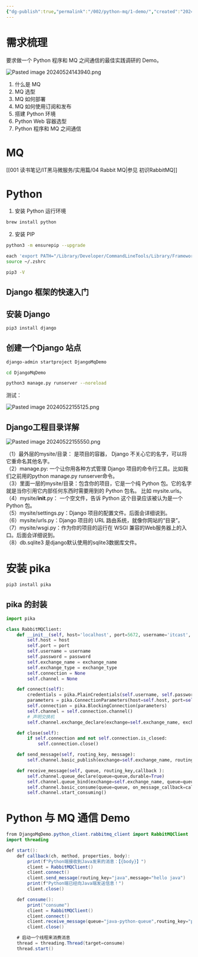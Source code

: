 ```yaml
---
{"dg-publish":true,"permalink":"/002/python-mq/1-demo/","created":"2024-05-21T17:54:54.585+08:00","updated":"2024-06-01T10:45:29.190+08:00"}
---
```


# 需求梳理

要求做一个 Python 程序和 MQ 之间通信的最佳实践调研的 Demo。

![Pasted image 20240524143940.png](/img/user/$/$Sys999%20Attachment/Pasted%20image%2020240524143940.png)

1. 什么是 MQ
2. MQ 选型
3. MQ 如何部署
4. MQ 如何使用订阅和发布
5. 搭建 Python 环境
6. Python Web 容器选型
7. Python 程序和 MQ 之间通信
# MQ

[[001 读书笔记/IT黑马微服务/实用篇/04 Rabbit MQ\|参见 初识RabbitMQ]]
# Python

 1. 安装 Python 运行环境

```zsh
brew install python
```

2. 安装 PIP

```zsh
python3 -m ensurepip --upgrade

each 'export PATH="/Library/Developer/CommandLineTools/Library/Frameworks/Python3.framework/Versions/3.9/lib/python3.9/site-packages:$PATH' >> ~/.zsh
source ~/.zshrc

pip3 -V
```

## Django 框架的快速入门

## 安装 Django

```zsh
pip3 install django
```
## 创建一个Django 站点

```zsh
django-admin startproject DjangoMqDemo

cd DjangoMqDemo

python3 manage.py runserver --noreload
```

测试：

![Pasted image 20240522155125.png](/img/user/$/$Sys999%20Attachment/Pasted%20image%2020240522155125.png)
## Django工程目录详解

![Pasted image 20240522155550.png](/img/user/$/$Sys999%20Attachment/Pasted%20image%2020240522155550.png)

（1）最外层的mysite/目录： 是项目的容器， Django 不关心它的名字，可以将它重命名其他名字。  
（2）manage.py: 一个让你用各种方式管理 Django 项目的命令行工具。比如我们之前用的python manage.py runserver命令。  
（3）里面一层的mysite/目录：包含你的项目，它是一个纯 Python 包。它的名字就是当你引用它内部任何东西时需要用到的 Python 包名。 比如 mysite.urls。  
（4）mysite/__init__.py： 一个空文件，告诉 Python 这个目录应该被认为是一个 Python 包。  
（5）mysite/settings.py：Django 项目的配置文件。后面会详细说到。  
（6）mysite/urls.py：Django 项目的 URL 路由系统，就像你网站的“目录”。  
（7）mysite/wsgi.py：作为你的项目的运行在 WSGI 兼容的Web服务器上的入口。后面会详细说到。  
（8）db.sqlite3 是django默认使用的sqlite3数据库文件。
# 安装 pika

```zsh
pip3 install pika
```
## pika 的封装

```Python
import pika

class RabbitMQClient:
    def __init__(self, host='localhost', port=5672, username='itcast', password='123321', exchange_name='java-python-exchange', exchange_type='direct'):
        self.host = host
        self.port = port
        self.username = username
        self.password = password
        self.exchange_name = exchange_name
        self.exchange_type = exchange_type
        self.connection = None
        self.channel = None

    def connect(self):
        credentials = pika.PlainCredentials(self.username, self.password)
        parameters = pika.ConnectionParameters(host=self.host, port=self.port, credentials=credentials)
        self.connection = pika.BlockingConnection(parameters)
        self.channel = self.connection.channel()
        # 声明交换机
        self.channel.exchange_declare(exchange=self.exchange_name, exchange_type=self.exchange_type,durable=True)

    def close(self):
        if self.connection and not self.connection.is_closed:
            self.connection.close()

    def send_message(self, routing_key, message):
        self.channel.basic_publish(exchange=self.exchange_name, routing_key=routing_key, body=message)

    def receive_message(self, queue, routing_key,callback ):
        self.channel.queue_declare(queue=queue,durable=True)
        self.channel.queue_bind(exchange=self.exchange_name, queue=queue, routing_key=routing_key)
        self.channel.basic_consume(queue=queue, on_message_callback=callback, auto_ack=True)
        self.channel.start_consuming()
```
# Python 与 MQ 通信 Demo

```java
from DjangoMqDemo.python_client.rabbitmq_client import RabbitMQClient
import threading

def start():
    def callback(ch, method, properties, body):
        print(f"Python端接收到Java发来的消息：【{body}】")
        client = RabbitMQClient()
        client.connect()
        client.send_message(routing_key="java",message="hello java")
        print(f"Python端已经向Java端发送信息！")
        client.close()

    def consume():
        print("consume")
        client = RabbitMQClient()
        client.connect()
        client.receive_message(queue="java-python-queue",routing_key="python",callback=callback)
        client.close()

    # 启动一个线程来消费消息
    thread = threading.Thread(target=consume)
    thread.start()
```




